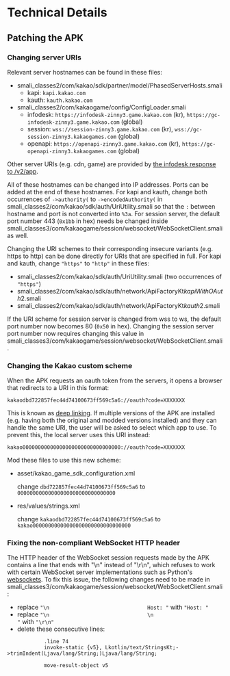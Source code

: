 # Technical Details

## Patching the APK

### Changing server URIs
Relevant server hostnames can be found in these files:
- smali_classes2/com/kakao/sdk/partner/model/PhasedServerHosts.smali
  - kapi: `kapi.kakao.com`
  - kauth: `kauth.kakao.com`
- smali_classes2/com/kakaogame/config/ConfigLoader.smali
  - infodesk: `https://infodesk-zinny3.game.kakao.com` (kr), `https://gc-infodesk-zinny3.game.kakao.com` (global)
  - session: `wss://session-zinny3.game.kakao.com` (kr), `wss://gc-session-zinny3.kakaogames.com` (global)
  - openapi: `https://openapi-zinny3.game.kakao.com` (kr), `https://gc-openapi-zinny3.kakaogames.com` (global)

Other server URIs (e.g. cdn, game) are provided by [the infodesk response to /v2/app](krdori/servers/kakao_server.py). 

All of these hostnames can be changed into IP addresses. Ports can be added at the end of these hostnames. For kapi and kauth, change both occurrences of `->authority(` to `->encodedAuthority(` in smali_classes2/com/kakao/sdk/auth/UriUtility.smali so that the `:` between hostname and port is not converted into `%3a`. For session server, the default port number 443 (`0x1bb` in hex) needs be changed inside smali_classes3/com/kakaogame/session/websocket/WebSocketClient.smali as well.

Changing the URI schemes to their corresponding insecure variants (e.g. https to http) can be done directly for URIs that are specified in full. For kapi and kauth, change `"https"` to `"http"` in these files:
- smali_classes2/com/kakao/sdk/auth/UriUtility.smali (two occurrences of `"https"`)
- smali_classes2/com/kakao/sdk/auth/network/ApiFactoryKt$kapiWithOAuth$2.smali
- smali_classes2/com/kakao/sdk/auth/network/ApiFactoryKt$kauth$2.smali

If the URI scheme for session server is changed from wss to ws, the default port number now becomes 80 (`0x50` in hex). Changing the session server port number now requires changing this value in smali_classes3/com/kakaogame/session/websocket/WebSocketClient.smali.

### Changing the Kakao custom scheme
When the APK requests an oauth token from the servers, it opens a browser that redirects to a URI in this format:
```
kakaodbd722857fec44d74100673ff569c5a6://oauth?code=XXXXXXX
```
This is known as [deep linking](https://developer.android.com/training/app-links/deep-linking). If multiple versions of the APK are installed (e.g. having both the original and modded versions installed) and they can handle the same URI, the user will be asked to select which app to use. To prevent this, the local server uses this URI instead:
```
kakao00000000000000000000000000000000://oauth?code=XXXXXXX
```

Mod these files to use this new scheme:
- asset/kakao_game_sdk_configuration.xml

  change `dbd722857fec44d74100673ff569c5a6` to `00000000000000000000000000000000`

- res/values/strings.xml

  change `kakaodbd722857fec44d74100673ff569c5a6` to `kakao00000000000000000000000000000000`

### Fixing the non-compliant WebSocket HTTP header
The HTTP header of the WebSocket session requests made by the APK contains a line that ends with "\n" instead of "\r\n", which refuses to work with certain WebSocket server implementations such as Python's [websockets](https://websockets.readthedocs.io/en/stable/). To fix this issue, the following changes need to be made in smali_classes3/com/kakaogame/session/websocket/WebSocketClient.smali:
- replace `"\n                                Host: "` with `"Host: "`
- replace `"\n                                \n                                "` with `"\r\n"`
- delete these consecutive lines:
```
            .line 74
            invoke-static {v5}, Lkotlin/text/StringsKt;->trimIndent(Ljava/lang/String;)Ljava/lang/String;

            move-result-object v5
```
